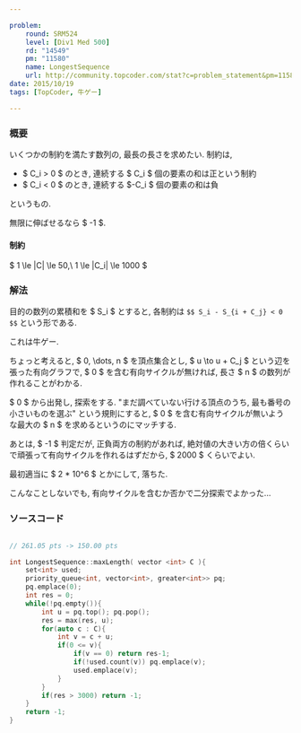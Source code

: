 ```yaml
---

problem:
    round: SRM524
    level: [Div1 Med 500]
    rd: "14549"
    pm: "11580"
    name: LongestSequence
    url: http://community.topcoder.com/stat?c=problem_statement&pm=11580&rd=14549
date: 2015/10/19
tags: [TopCoder, 牛ゲー]

---
```


### 概要

いくつかの制約を満たす数列の, 最長の長さを求めたい.
制約は,

- $ C_i > 0 $ のとき, 連続する $ C_i $ 個の要素の和は正という制約
- $ C_i < 0 $ のとき, 連続する $-C_i $ 個の要素の和は負

というもの.

無限に伸ばせるなら $ -1 $.


#### 制約

$ 1 \le |C| \le 50,\ 1 \le |C_i| \le 1000 $

### 解法

目的の数列の累積和を $ S_i $ とすると, 各制約は
`$$ S_i - S_{i + C_j} < 0 $$`
という形である.

これは牛ゲー.

ちょっと考えると, $ 0, \dots, n $ を頂点集合とし, $ u \to u + C_j $ という辺を張った有向グラフで, $ 0 $ を含む有向サイクルが無ければ, 長さ $ n $ の数列が作れることがわかる.

$ 0 $ から出発し, 探索をする.
"まだ調べていない行ける頂点のうち, 最も番号の小さいものを選ぶ"
という規則にすると, $ 0 $ を含む有向サイクルが無いような最大の $ n $ を求めるというのにマッチする.

あとは, $ -1 $ 判定だが, 正負両方の制約があれば, 絶対値の大きい方の倍くらいで頑張って有向サイクルを作れるはずだから, $ 2000 $ くらいでよい.

最初適当に $ 2 * 10^6 $ とかにして, 落ちた.


こんなことしないでも, 有向サイクルを含むか否かで二分探索でよかった...

### ソースコード

~~~ cpp

// 261.05 pts -> 150.00 pts

int LongestSequence::maxLength( vector <int> C ){
    set<int> used;
    priority_queue<int, vector<int>, greater<int>> pq;
    pq.emplace(0);
    int res = 0;
    while(!pq.empty()){
        int u = pq.top(); pq.pop();
        res = max(res, u);
        for(auto c : C){
            int v = c + u;
            if(0 <= v){
                if(v == 0) return res-1;
                if(!used.count(v)) pq.emplace(v);
                used.emplace(v);
            }
        }
        if(res > 3000) return -1;
    }
    return -1;
}
~~~

